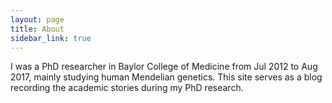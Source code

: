 ```yaml
---
layout: page
title: About
sidebar_link: true
---
```


<p class="message">
  
  I was a PhD researcher in Baylor College of Medicine from Jul 2012 to Aug 2017, mainly studying human Mendelian genetics. This site serves as a blog recording the academic stories during my PhD research.

  
</p>

